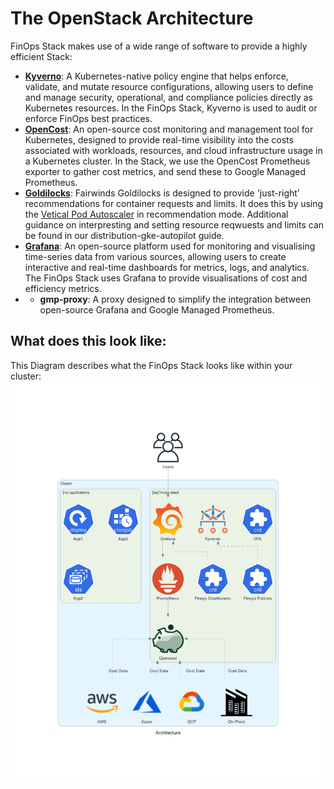 # The OpenStack Architecture

FinOps Stack makes use of a wide range of software to provide a highly efficient Stack:

- **[Kyverno](https://kyverno.io/)**: A Kubernetes-native policy engine that helps enforce, validate, and mutate resource configurations, allowing users to define and manage security, operational, and compliance policies directly as Kubernetes resources. In the FinOps Stack, Kyverno is used to audit or enforce FinOps best practices.
- **[OpenCost](https://www.opencost.io/)**: An open-source cost monitoring and management tool for Kubernetes, designed to provide real-time visibility into the costs associated with workloads, resources, and cloud infrastructure usage in a Kubernetes cluster. In the Stack, we use the OpenCost Prometheus exporter to gather cost metrics, and send these to Google Managed Prometheus. 
- **[Goldilocks](https://www.fairwinds.com/goldilocks)**: Fairwinds Goldilocks is designed to provide 'just-right' recommendations for container requests and limits. It does this by using the [Vetical Pod Autoscaler](https://github.com/kubernetes/autoscaler/blob/master/vertical-pod-autoscaler/README.md) in recommendation mode. Additional guidance on interpresting and setting resource reqwuests and limits can be found in our distribution-gke-autopilot guide.
- **[Grafana](https://grafana.com/grafana/)**: An open-source platform used for monitoring and visualising time-series data from various sources, allowing users to create interactive and real-time dashboards for metrics, logs, and analytics. The FinOps Stack uses Grafana to provide visualisations of cost and efficiency metrics.
- - **gmp-proxy**: A proxy designed to simplify the integration between open-source Grafana and Google Managed Prometheus.

## What does this look like:

This Diagram describes what the FinOps Stack looks like within your cluster:
![Architecture Diagram of FinOpsStack](assets/architecture.png)
